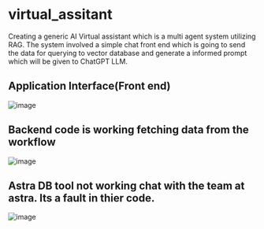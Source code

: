 # virtual_assitant
Creating a generic AI Virtual assistant which is a multi agent system utilizing RAG.
The system involved a simple chat front end which is going to send the data for querying to vector database and generate a informed prompt which will be given to ChatGPT LLM.
## Application Interface(Front end)
![image](https://github.com/user-attachments/assets/f9ffb2a4-21a1-4c8c-810f-892f7966993a)


## Backend code is working fetching data from the workflow
![image](https://github.com/user-attachments/assets/3d238751-32c9-4a30-8ce5-6c071e6aab3b)

## Astra DB tool not working chat with the team at astra. Its a fault in thier code.
![image](https://github.com/user-attachments/assets/3bdf2819-9f49-4960-bd56-5ee8b261346c)



